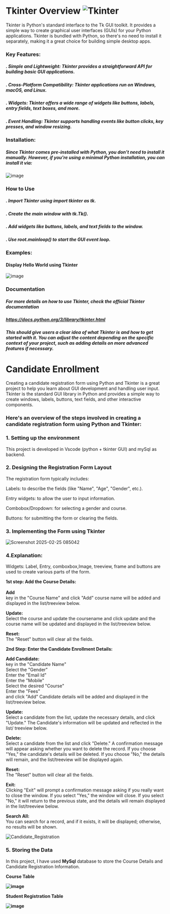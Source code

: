 # Tkinter Overview     ![Tkinter](https://github.com/user-attachments/assets/486b5a90-d5f3-472a-9a03-dbf80023003b)

Tkinter is Python's standard interface to the Tk GUI toolkit. It provides a simple way to create graphical user interfaces (GUIs) for your Python applications. 
Tkinter is bundled with Python, so there's no need to install it separately, making it a great choice for building simple desktop apps.

### Key Features:
##### . Simple and Lightweight: Tkinter provides a straightforward API for building basic GUI applications.
##### . Cross-Platform Compatibility: Tkinter applications run on Windows, macOS, and Linux.
##### . Widgets: Tkinter offers a wide range of widgets like buttons, labels, entry fields, text boxes, and more.
##### . Event Handling: Tkinter supports handling events like button clicks, key presses, and window resizing.

### Installation:
##### Since Tkinter comes pre-installed with Python, you don’t need to install it manually. However, if you're using a minimal Python installation, you can install it via:
![image](https://github.com/user-attachments/assets/72cd2464-f9ea-47bb-8db2-d8e3f07a7a08)

### How to Use
##### . Import Tkinter using import tkinter as tk.
##### . Create the main window with tk.Tk().
##### . Add widgets like buttons, labels, and text fields to the window.
##### . Use root.mainloop() to start the GUI event loop.

### Examples:
#### Display Hello World using Tkinter
![image](https://github.com/user-attachments/assets/be9e6585-6035-4f25-841b-f0a66a9e27a2)


### Documentation
##### For more details on how to use Tkinter, check the official Tkinter documentation 

##### https://docs.python.org/3/library/tkinter.html

##### This should give users a clear idea of what Tkinter is and how to get started with it. You can adjust the content depending on the specific context of your project, such as adding details on more advanced features if necessary.

# Candidate Enrollment  

Creating a candidate registration form using Python and Tkinter is a great project to help you learn about GUI development and handling user input. Tkinter is the standard GUI library in Python and provides a simple way to create windows, labels, buttons, text fields, and other interactive components.

###  Here's an overview of the steps involved in creating a candidate registration form using Python and Tkinter:
### 1. Setting up the environment
  This project is developed in Vscode (python + tkinter GUI) and mySql as backend.

### 2. Designing the Registration Form Layout
  The registration form typically includes:

  Labels: to describe the fields (like "Name", "Age", "Gender", etc.).
  
  Entry widgets: to allow the user to input information.
  
  Combobox/Dropdown: for selecting a gender and course.
  
  Buttons: for submitting the form or clearing the fields.

### 3. Implementing the Form using Tkinter

![Screenshot 2025-02-25 085042](https://github.com/user-attachments/assets/a612f89b-6cbd-428d-8aad-3d812c6cee84)


### 4.Explanation:
 Widgets: Label, Entry, comboxbox,Image, treeview, frame and buttons are used to create various parts of the form. 
 
  <b> 1st step: Add the Course Details: </b><br/><br/>
    <b>Add</b> <br/>
          key in the "Course Name" and click "Add" course name will be added and displayed in the list/treeview below.
       
   <b>Update: </b><br/>
       Select the course and update the coursename and click update and the course name will be updated and displayed in the list/treeview below.<br/>
       
   <b>Reset: </b><br/>
       The "Reset" button will clear all the fields.
     
 <b>2nd Step: Enter the Candidate Enrollment Details:</b> <br/>

  <b>Add Candidate:</b> <br/>
          key in the "Candidate Name" <br/>
          Select the "Gender" <br/>
          Enter the "Email Id" <br/>
          Enter the "Mobile" <br/>
          Select the desired "Course" <br/>
          Enter the "Fees" <br/>
    and click "Add" Candidate details will be added and displayed in the list/treeview below.
       
   <b>Update: </b><br/>
       Select a candidate from the list, update the necessary details, and click "Update." The Candidate's information will be updated and reflected in the list/ 
       treeview below.<br/>

   <b>Delete: </b><br/>
       Select a candidate from the list and click "Delete." A confirmation message will appear asking whether you want to delete the record. If you choose "Yes," 
       the candidate's details will be deleted. If you choose "No," the details will remain, and the list/treeview will be displayed again.<br/>
       
   <b>Reset: </b><br/>
       The "Reset" button will clear all the fields.
       
   <b>Exit: </b><br/>
     Clicking "Exit" will prompt a confirmation message asking if you really want to close the window. If you select "Yes," the window will close. If you select 
    "No," it will return to the previous state, and the details will remain displayed in the list/treeview below.

  <b>Search All: </b><br/>
     You can search for a record, and if it exists, it will be displayed; otherwise, no results will be shown.
  
  ![Candidate_Registration](https://github.com/user-attachments/assets/32a540ff-d124-4ae6-87a5-1987011decc1)

  

 ### 5. Storing the Data
In this project, I have used **MySql** database to store the Course Details and Candidate Registration Information. <br/>

<b>Course Table<b>

![image](https://github.com/user-attachments/assets/66cb618c-81eb-479c-a257-34669f09321b)


<b>Student Registration Table </b><br/>

![image](https://github.com/user-attachments/assets/ec6593ed-fcfd-4512-b9ca-b5353a04fad6)




